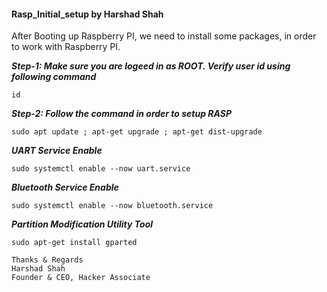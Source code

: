 ####  Rasp_Initial_setup by Harshad Shah
After Booting up Raspberry PI, we need to install some packages, in order to work with Raspberry PI.

***Step-1: Make sure you are logeed in as ROOT. Verify user id using following command***

```
id

```

***Step-2: Follow the command in order to setup RASP***

```
sudo apt update ; apt-get upgrade ; apt-get dist-upgrade

```
***UART Service Enable***

```
sudo systemctl enable --now uart.service

```

***Bluetooth Service Enable***

```
sudo systemctl enable --now bluetooth.service

```

***Partition Modification Utility Tool***

```
sudo apt-get install gparted

```



```
Thanks & Regards
Harshad Shah
Founder & CEO, Hacker Associate 

```

